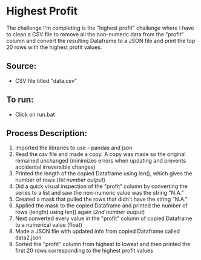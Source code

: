 # Highest Profit

The challenge I'm completing is the "highest profit" challenge where I have to clean a CSV file to remove all the non-numeric data from the "profit" column and convert the resulting Dataframe to a JSON file and print the top 20 rows with the highest profit values.

## Source: 
* CSV file titled "data.csv"

## To run:
* Click on run.bat

## Process Description:
1. Imported the libraries to use - pandas and json
2. Read the csv file and made a copy. A copy was made so the original remained unchanged (minimizes errors when updating and prevents accidental irreversible changes)
3. Printed the length of the copied Dataframe using len(), which gives the number of rows (*1st number output*)
4. Did a quick visual inspection of the "profit" column by converting the series to a list and saw the non-numeric value was the string "N.A."
5. Created a mask that pulled the rows that didn't have the string "N.A."
6. Applied the mask to the copied Dataframe and printed the number of rows (length) using len() again (*2nd number output*)
7. Next converted every value in the "profit" column of copied Dataframe to a numerical value (float)
8. Made a JSON file with updated info from copied Dataframe called data2.json
9. Sorted the "profit" column from highest to lowest and then printed the first 20 rows corresponding to the highest profit values
